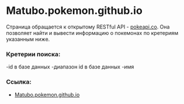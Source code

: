 # Matubo.pokemon.github.io

Страница обращается к открытому RESTful API - [pokeapi.co](https://pokeapi.co/).
Она позволяет найти и вывести информацию о покемонах по кретериям указанным ниже.

### Кретерии поиска:
-id в базе данных
-диапазон id в базе данных
-имя

### Ссылка:
 - [Matubo.pokemon.github.io](Matubo.pokemon.github.io)
